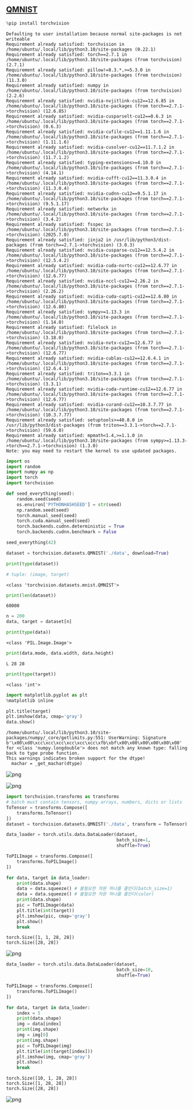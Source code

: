 ## [QMNIST](https://pytorch.org/docs/stable/torchvision/datasets.html#qmnist)


```python
%pip install torchvision
```

    Defaulting to user installation because normal site-packages is not writeable
    Requirement already satisfied: torchvision in /home/ubuntu/.local/lib/python3.10/site-packages (0.22.1)
    Requirement already satisfied: torch==2.7.1 in /home/ubuntu/.local/lib/python3.10/site-packages (from torchvision) (2.7.1)
    Requirement already satisfied: pillow!=8.3.*,>=5.3.0 in /home/ubuntu/.local/lib/python3.10/site-packages (from torchvision) (11.3.0)
    Requirement already satisfied: numpy in /home/ubuntu/.local/lib/python3.10/site-packages (from torchvision) (2.2.6)
    Requirement already satisfied: nvidia-nvjitlink-cu12==12.6.85 in /home/ubuntu/.local/lib/python3.10/site-packages (from torch==2.7.1->torchvision) (12.6.85)
    Requirement already satisfied: nvidia-cusparselt-cu12==0.6.3 in /home/ubuntu/.local/lib/python3.10/site-packages (from torch==2.7.1->torchvision) (0.6.3)
    Requirement already satisfied: nvidia-cufile-cu12==1.11.1.6 in /home/ubuntu/.local/lib/python3.10/site-packages (from torch==2.7.1->torchvision) (1.11.1.6)
    Requirement already satisfied: nvidia-cusolver-cu12==11.7.1.2 in /home/ubuntu/.local/lib/python3.10/site-packages (from torch==2.7.1->torchvision) (11.7.1.2)
    Requirement already satisfied: typing-extensions>=4.10.0 in /home/ubuntu/.local/lib/python3.10/site-packages (from torch==2.7.1->torchvision) (4.14.1)
    Requirement already satisfied: nvidia-cufft-cu12==11.3.0.4 in /home/ubuntu/.local/lib/python3.10/site-packages (from torch==2.7.1->torchvision) (11.3.0.4)
    Requirement already satisfied: nvidia-cudnn-cu12==9.5.1.17 in /home/ubuntu/.local/lib/python3.10/site-packages (from torch==2.7.1->torchvision) (9.5.1.17)
    Requirement already satisfied: networkx in /home/ubuntu/.local/lib/python3.10/site-packages (from torch==2.7.1->torchvision) (3.4.2)
    Requirement already satisfied: fsspec in /home/ubuntu/.local/lib/python3.10/site-packages (from torch==2.7.1->torchvision) (2025.7.0)
    Requirement already satisfied: jinja2 in /usr/lib/python3/dist-packages (from torch==2.7.1->torchvision) (3.0.3)
    Requirement already satisfied: nvidia-cusparse-cu12==12.5.4.2 in /home/ubuntu/.local/lib/python3.10/site-packages (from torch==2.7.1->torchvision) (12.5.4.2)
    Requirement already satisfied: nvidia-cuda-nvrtc-cu12==12.6.77 in /home/ubuntu/.local/lib/python3.10/site-packages (from torch==2.7.1->torchvision) (12.6.77)
    Requirement already satisfied: nvidia-nccl-cu12==2.26.2 in /home/ubuntu/.local/lib/python3.10/site-packages (from torch==2.7.1->torchvision) (2.26.2)
    Requirement already satisfied: nvidia-cuda-cupti-cu12==12.6.80 in /home/ubuntu/.local/lib/python3.10/site-packages (from torch==2.7.1->torchvision) (12.6.80)
    Requirement already satisfied: sympy>=1.13.3 in /home/ubuntu/.local/lib/python3.10/site-packages (from torch==2.7.1->torchvision) (1.14.0)
    Requirement already satisfied: filelock in /home/ubuntu/.local/lib/python3.10/site-packages (from torch==2.7.1->torchvision) (3.18.0)
    Requirement already satisfied: nvidia-nvtx-cu12==12.6.77 in /home/ubuntu/.local/lib/python3.10/site-packages (from torch==2.7.1->torchvision) (12.6.77)
    Requirement already satisfied: nvidia-cublas-cu12==12.6.4.1 in /home/ubuntu/.local/lib/python3.10/site-packages (from torch==2.7.1->torchvision) (12.6.4.1)
    Requirement already satisfied: triton==3.3.1 in /home/ubuntu/.local/lib/python3.10/site-packages (from torch==2.7.1->torchvision) (3.3.1)
    Requirement already satisfied: nvidia-cuda-runtime-cu12==12.6.77 in /home/ubuntu/.local/lib/python3.10/site-packages (from torch==2.7.1->torchvision) (12.6.77)
    Requirement already satisfied: nvidia-curand-cu12==10.3.7.77 in /home/ubuntu/.local/lib/python3.10/site-packages (from torch==2.7.1->torchvision) (10.3.7.77)
    Requirement already satisfied: setuptools>=40.8.0 in /usr/lib/python3/dist-packages (from triton==3.3.1->torch==2.7.1->torchvision) (59.6.0)
    Requirement already satisfied: mpmath<1.4,>=1.1.0 in /home/ubuntu/.local/lib/python3.10/site-packages (from sympy>=1.13.3->torch==2.7.1->torchvision) (1.3.0)
    Note: you may need to restart the kernel to use updated packages.



```python
import os
import random
import numpy as np
import torch
import torchvision
```


```python
def seed_everything(seed):
    random.seed(seed)
    os.environ['PYTHONHASHSEED'] = str(seed)
    np.random.seed(seed)
    torch.manual_seed(seed)
    torch.cuda.manual_seed(seed)
    torch.backends.cudnn.deterministic = True
    torch.backends.cudnn.benchmark = False

seed_everything(42)
```


```python
dataset = torchvision.datasets.QMNIST('./data', download=True)
```


```python
print(type(dataset))

# tuple: (image, target)
```

    <class 'torchvision.datasets.mnist.QMNIST'>



```python
print(len(dataset))
```

    60000



```python
n = 200
data, target = dataset[n]
```


```python
print(type(data))
```

    <class 'PIL.Image.Image'>



```python
print(data.mode, data.width, data.height)
```

    L 28 28



```python
print(type(target))
```

    <class 'int'>



```python
import matplotlib.pyplot as plt
%matplotlib inline

plt.title(target)
plt.imshow(data, cmap='gray')
data.show()
```

    /home/ubuntu/.local/lib/python3.10/site-packages/numpy/_core/getlimits.py:551: UserWarning: Signature b'\x00\xd0\xcc\xcc\xcc\xcc\xcc\xcc\xfb\xbf\x00\x00\x00\x00\x00\x00' for <class 'numpy.longdouble'> does not match any known type: falling back to type probe function.
    This warnings indicates broken support for the dtype!
      machar = _get_machar(dtype)



    
![png](QMNIST2_files/QMNIST2_11_1.png)
    



    
![png](QMNIST2_files/QMNIST2_11_2.png)
    



```python
import torchvision.transforms as transforms
# batch must contain tensors, numpy arrays, numbers, dicts or lists
ToTensor = transforms.Compose([
    transforms.ToTensor()
])
dataset = torchvision.datasets.QMNIST('./data', transform = ToTensor)
```


```python
data_loader = torch.utils.data.DataLoader(dataset,
                                          batch_size=1,
                                          shuffle=True)
```


```python
ToPILImage = transforms.Compose([
    transforms.ToPILImage()
])

for data, target in data_loader:
    print(data.shape)
    data = data.squeeze() # 불필요한 차원 하나를 줄인다(batch_size=1)
    data = data.squeeze() # 불필요한 차원 하나를 줄인다(color)
    print(data.shape)
    pic = ToPILImage(data)
    plt.title(int(target))
    plt.imshow(pic, cmap='gray')
    plt.show()
    break
```

    torch.Size([1, 1, 28, 28])
    torch.Size([28, 28])



    
![png](QMNIST2_files/QMNIST2_14_1.png)
    



```python
data_loader = torch.utils.data.DataLoader(dataset,
                                          batch_size=10,
                                          shuffle=True)
```


```python
ToPILImage = transforms.Compose([
    transforms.ToPILImage()
])

for data, target in data_loader:
    index = 5
    print(data.shape)
    img = data[index]
    print(img.shape)
    img = img[0] 
    print(img.shape)
    pic = ToPILImage(img)
    plt.title(int(target[index]))
    plt.imshow(img, cmap='gray')
    plt.show()
    break
```

    torch.Size([10, 1, 28, 28])
    torch.Size([1, 28, 28])
    torch.Size([28, 28])



    
![png](QMNIST2_files/QMNIST2_16_1.png)
    

